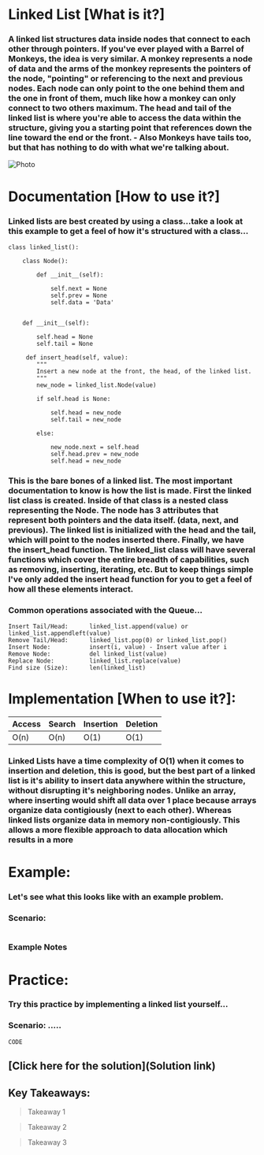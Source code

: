 # Linked List [What is it?]

### A linked list structures data inside nodes that connect to each other through pointers. If you've ever played with a Barrel of Monkeys, the idea is very similar. A monkey represents a node of data and the arms of the monkey represents the pointers of the node, "pointing" or referencing to the next and previous nodes. Each node can only point to the one behind them and the one in front of them, much like how a monkey can only connect to two others maximum. The head and tail of the linked list is where you're able to access the data within the structure, giving you a starting point that references down the line toward the end or the front. - Also Monkeys have tails too, but that has nothing to do with what we're talking about.

![Photo](https://github.com/joehawkens/data-structures-final/blob/main/Assets/LinkedlistDiagram.PNG)

# Documentation [How to use it?]

### Linked lists are best created by using a class...take a look at this example to get a feel of how it's structured with a class...

```
class linked_list():

    class Node():

        def __init__(self):

            self.next = None
            self.prev = None
            self.data = 'Data'


    def __init__(self):

        self.head = None
        self.tail = None
        
     def insert_head(self, value):
        """
        Insert a new node at the front, the head, of the linked list. 
        """
        new_node = linked_list.Node(value)  
        
        if self.head is None:
            
            self.head = new_node
            self.tail = new_node
            
        else:

            new_node.next = self.head
            self.head.prev = new_node
            self.head = new_node
```
### This is the bare bones of a linked list. The most important documentation to know is how the list is made. First the linked list class is created. Inside of that class is a nested class representing the Node. The node has 3 attributes that represent both pointers and the data itself. (data, next, and previous). The linked list is initialized with the head and the tail, which will point to the nodes inserted there. Finally, we have the insert_head function. The linked_list class will have several functions which cover the entire breadth of capabilities, such as removing, inserting, iterating, etc. But to keep things simple I've only added the insert head function for you to get a feel of how all these elements interact.


### Common operations associated with the Queue...

```
Insert Tail/Head:      linked_list.append(value) or linked_list.appendleft(value)
Remove Tail/Head:      linked_list.pop(0) or linked_list.pop()
Insert Node:           insert(i, value) - Insert value after i
Remove Node:           del linked_list(value)
Replace Node:          linked_list.replace(value)
Find size (Size):      len(linked_list)
``` 


# Implementation [When to use it?]:

Access | Search | Insertion | Deletion |
-------|--------|-----------|----------|
 O(n)  |  O(n)  |   O(1)    |    O(1)  |
 
### Linked Lists have a time complexity of O(1) when it comes to insertion and deletion, this is good, but the best part of a linked list is it's ability to insert data anywhere within the structure, without disrupting it's neighboring nodes. Unlike an array, where inserting would shift all data over 1 place because arrays organize data contigiously (next to each other). Whereas linked lists organize data in memory non-contigiously. This allows a more flexible approach to data allocation which results in a more 


# Example:
### Let's see what this looks like with an example problem.

### Scenario: 
``` <space>python
``` 
### Example Notes

# Practice:

### Try this practice by implementing a linked list yourself...

### Scenario: .....

``` <space>python
CODE
```

## [Click here for the solution](Solution link)

## Key Takeaways:

> Takeaway 1

> Takeaway 2

> Takeaway 3

